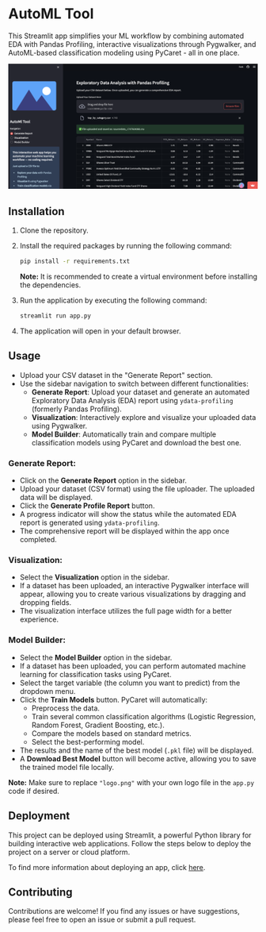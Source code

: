 # AutoML Tool

This Streamlit app simplifies your ML workflow by combining automated EDA with Pandas Profiling, interactive visualizations through Pygwalker, and AutoML-based classification modeling using PyCaret - all in one place.

![AutoML Tool](image.png)

## Installation

1. Clone the repository.

2. Install the required packages by running the following command:

   ```bash
   pip install -r requirements.txt
   ```
   **Note:** It is recommended to create a virtual environment before installing the dependencies.

3. Run the application by executing the following command:

   ```bash
   streamlit run app.py
   ```

4. The application will open in your default browser.

## Usage

- Upload your CSV dataset in the "Generate Report" section.
- Use the sidebar navigation to switch between different functionalities:
    - **Generate Report**: Upload your dataset and generate an automated Exploratory Data Analysis (EDA) report using `ydata-profiling` (formerly Pandas Profiling).
    - **Visualization**: Interactively explore and visualize your uploaded data using Pygwalker.
    - **Model Builder**: Automatically train and compare multiple classification models using PyCaret and download the best one.

### Generate Report:

- Click on the **Generate Report** option in the sidebar.
- Upload your dataset (CSV format) using the file uploader. The uploaded data will be displayed.
- Click the **Generate Profile Report** button.
- A progress indicator will show the status while the automated EDA report is generated using `ydata-profiling`.
- The comprehensive report will be displayed within the app once completed.

### Visualization:

- Select the **Visualization** option in the sidebar.
- If a dataset has been uploaded, an interactive Pygwalker interface will appear, allowing you to create various visualizations by dragging and dropping fields.
- The visualization interface utilizes the full page width for a better experience.

### Model Builder:

- Select the **Model Builder** option in the sidebar.
- If a dataset has been uploaded, you can perform automated machine learning for classification tasks using PyCaret.
- Select the target variable (the column you want to predict) from the dropdown menu.
- Click the **Train Models** button. PyCaret will automatically:
    - Preprocess the data.
    - Train several common classification algorithms (Logistic Regression, Random Forest, Gradient Boosting, etc.).
    - Compare the models based on standard metrics.
    - Select the best-performing model.
- The results and the name of the best model (`.pkl` file) will be displayed.
- A **Download Best Model** button will become active, allowing you to save the trained model file locally.

**Note:** Make sure to replace `"logo.png"` with your own logo file in the `app.py` code if desired.

## Deployment

This project can be deployed using Streamlit, a powerful Python library for building interactive web applications. Follow the steps below to deploy the project on a server or cloud platform.

To find more information about deploying an app, click [here](https://docs.streamlit.io/streamlit-community-cloud/get-started/deploy-an-app).


## Contributing

Contributions are welcome! If you find any issues or have suggestions, please feel free to open an issue or submit a pull request.

